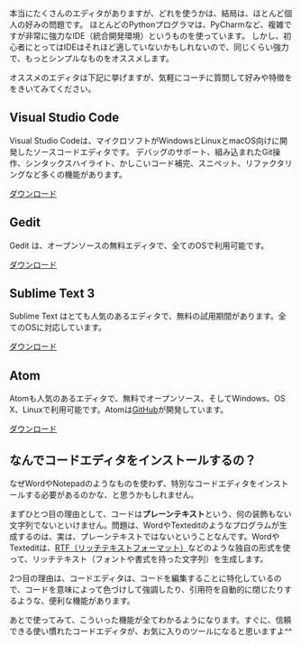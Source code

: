 本当にたくさんのエディタがありますが、どれを使うかは、結局は、ほとんど個人の好みの問題です。 ほとんどのPythonプログラマは、PyCharmなど、複雑ですが非常に強力なIDE（統合開発環境）というものを使っています。 しかし、初心者にとってはIDEはそれほど適していないかもしれないので、同じくらい強力で、もっとシンプルなものをオススメします。

オススメのエディタは下記に挙げますが、気軽にコーチに質問して好みや特徴ををきいてみてください。

## Visual Studio Code

Visual Studio Codeは、マイクロソフトがWindowsとLinuxとmacOS向けに開発したソースコードエディタです。 デバッグのサポート、組み込まれたGit操作、シンタックスハイライト、かしこいコード補完、スニペット、リファクタリングなど多くの機能があります。

[ダウンロード](https://code.visualstudio.com/)

## Gedit

Gedit は、オープンソースの無料エディタで、全てのOSで利用可能です。

[ダウンロード](https://wiki.gnome.org/Apps/Gedit#Download)

## Sublime Text 3

Sublime Text はとても人気のあるエディタで、無料の試用期間があります。全てのOSに対応しています。　

[ダウンロード](https://www.sublimetext.com/3)

## Atom

Atomも人気のあるエディタで、無料でオープンソース、そしてWindows、OS X、Linuxで利用可能です。Atomは[GitHub](https://github.com/)が開発しています。

[ダウンロード](https://atom.io/)

## なんでコードエディタをインストールするの？

なぜWordやNotepadのようなものを使わず、特別なコードエディタをインストールする必要があるのかな、と思うかもしれません。

まずひとつ目の理由として、コードは**プレーンテキスト**という、何の装飾もない文字列でないといけません。問題は、WordやTexteditのようなプログラムが生成するのは、実は、プレーンテキストではないということなんです。WordやTexteditは、[RTF（リッチテキストフォーマット）](https://en.wikipedia.org/wiki/Rich_Text_Format)などのような独自の形式を使って、リッチテキスト（フォントや書式を持った文字列）を生成します。

2つ目の理由は、コードエディタは、コードを編集することに特化しているので、コードを意味によって色づけして強調したり、引用符を自動的に閉じたりするような、便利な機能があります。

あとで使ってみて、こういった機能が全てわかるようになります。すぐに、信頼できる使い慣れたコードエディタが、お気に入りのツールになると思いますよ^^